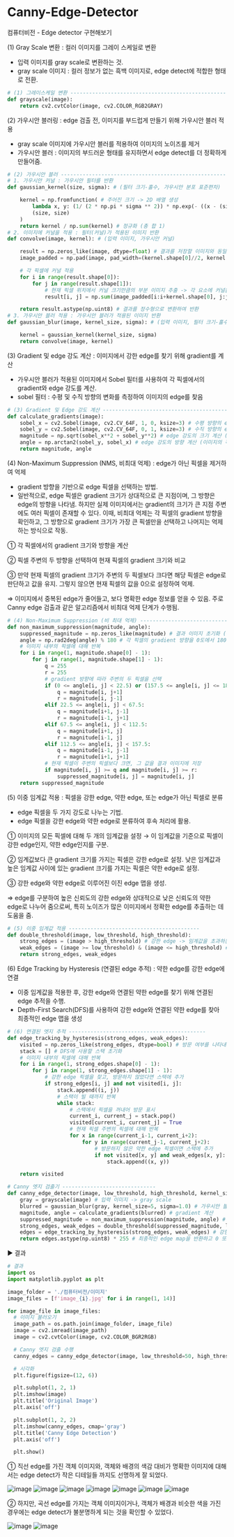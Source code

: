 # Canny-Edge-Detector
컴퓨터비전 - Edge detector 구현해보기

(1) Gray Scale 변환 : 컬러 이미지를 그레이 스케일로 변환

- 입력 이미지를 gray scale로 변환하는 것.
- gray scale 이미지 : 컬러 정보가 없는 흑백 이미지로, edge detect에 적합한 형태로 전환.
```python
# (1) 그레이스케일 변환 ------------------------------------------------------
def grayscale(image):
    return cv2.cvtColor(image, cv2.COLOR_RGB2GRAY)
```

(2) 가우시안 블러링 : edge 검출 전, 이미지를 부드럽게 만들기 위해 가우시안 블러 적용
- gray scale 이미지에 가우시안 블러를 적용하여 이미지의 노이즈를 제거
- 가우시안 블러 : 이미지의 부드러운 형태를 유지하면서 edge detect를 더 정확하게 만들어줌.
```python
# (2) 가우시안 블러 -----------------------------------------------------------
# 1. 가우시안 커널 : 가우시안 필터를 반환
def gaussian_kernel(size, sigma): # (필터 크기-홀수, 가우시안 분포 표준편차)

    kernel = np.fromfunction( # 주어진 크기 -> 2D 배열 생성
        lambda x, y: (1/ (2 * np.pi * sigma ** 2)) * np.exp(- ((x - (size - 1) / 2) ** 2 + (y - (size - 1) / 2) ** 2) / (2 * sigma ** 2)), # 각 요소 (x,y)에 대한 가우시안 값을 계산
        (size, size)
    )
    return kernel / np.sum(kernel) # 정규화 (총 합 1)
# 2. 이미지에 커널을 적용 : 필터(커널)가 적용된 이미지 반환
def convolve(image, kernel): # (입력 이미지, 가우시안 커널)

    result = np.zeros_like(image, dtype=float) # 결과를 저장할 이미지와 동일한 크기의 0으로 초기화된 배열
    image_padded = np.pad(image, pad_width=(kernel.shape[0]//2, kernel.shape[1]//2), mode='constant', constant_values=0) # 입력 이미지 주변을 0으로 패딩한 이미지 생성

    # 각 픽셀에 커널 적용
    for i in range(result.shape[0]):
        for j in range(result.shape[1]):
            # 현재 픽셀 위치에서 커널 크기만큼의 부분 이미지 추출 -> 각 요소에 커널을 곱한 값들의 합 계산
            result[i, j] = np.sum(image_padded[i:i+kernel.shape[0], j:j+kernel.shape[1]] * kernel)

    return result.astype(np.uint8) # 결과를 정수형으로 변환하여 반환
# 3. 가우시안 블러 적용 : 가우시안 블러가 적용된 이미지 반환
def gaussian_blur(image, kernel_size, sigma): # (입력 이미지, 필터 크기-홀수, 가우시안 분포 표준편차)

    kernel = gaussian_kernel(kernel_size, sigma)
    return convolve(image, kernel)
```

(3) Gradient 및 edge 강도 계산 : 이미지에서 강한 edge를 찾기 위해 gradient를 계산
- 가우시안 블러가 적용된 이미지에서 Sobel 필터를 사용하여 각 픽셀에서의 gradient와 edge 강도를 계산.
- sobel 필터 : 수평 및 수직 방향의 변화를 측정하여 이미지의 edge를 찾음
```python
# (3) Gradient 및 Edge 강도 계산 -------------------------------------------
def calculate_gradients(image):
    sobel_x = cv2.Sobel(image, cv2.CV_64F, 1, 0, ksize=3) # 수평 방향의 edge magnitude 계산
    sobel_y = cv2.Sobel(image, cv2.CV_64F, 0, 1, ksize=3) # 수직 방향의 edge magnitude 계산
    magnitude = np.sqrt(sobel_x**2 + sobel_y**2) # edge 강도의 크기 계산 (이미지의 각 픽셀에서의 gradient 크기)
    angle = np.arctan2(sobel_y, sobel_x) # edge 강도의 방향 계산 (이미지의 각 픽셀에서의 gradient 방향)
    return magnitude, angle
```

(4) Non-Maximum Suppression (NMS, 비최대 억제) : edge가 아닌 픽셀을 제거하여 억제
- gradient 방향을 기반으로 edge 픽셀을 선택하는 방법.
- 일반적으로, edge 픽셀은 gradient 크기가 상대적으로 큰 지점이며, 그 방향은 edge의 방향을 나타냄. 하지만 실제 이미지에서는 gradient의 크기가 큰 지점 주변에도 여러 픽셀이 존재할 수 있다. 이때, 비최대 억제는 각 픽셀의 gradient 방향을 확인하고, 그 방향으로 gradient 크기가 가장 큰 픽셀만을 선택하고 나머지는 억제하는 방식으로 작동.

① 각 픽셀에서의 gradient 크기와 방향을 계산

② 픽셀 주변의 두 방향을 선택하여 현재 픽셀의 gradient 크기와 비교

③ 만약 현재 픽셀의 gradient 크기가 주변의 두 픽셀보다 크다면 해당 픽셀은 edge로 판단하고 값을 유지. 그렇지 않으면 현재 픽셀의 값을 0으로 설정하여 억제.

⇒ 이미지에서 중복된 edge가 줄어들고, 보다 명확한 edge 정보를 얻을 수 있음. 주로 Canny edge 검출과 같은 알고리즘에서 비최대 억제 단계가 수행됨.
```python
# (4) Non-Maximum Suppression (비 최대 억제) --------------------------------------------
def non_maximum_suppression(magnitude, angle):
    suppressed_magnitude = np.zeros_like(magnitude) # 결과 이미지 초기화 (입력 이미지와 동일 크기)
    angle = np.rad2deg(angle) % 180 # 각 픽셀의 gradient 방향을 0도에서 180도로 변환
    # 이미지 내부의 픽셀에 대해 반복
    for i in range(1, magnitude.shape[0] - 1):
        for j in range(1, magnitude.shape[1] - 1):
            q = 255
            r = 255
            # gradient 방향에 따라 주변의 두 픽셀을 선택
            if (0 <= angle[i, j] < 22.5) or (157.5 <= angle[i, j] <= 180):
                q = magnitude[i, j+1]
                r = magnitude[i, j-1]
            elif 22.5 <= angle[i, j] < 67.5:
                q = magnitude[i+1, j-1]
                r = magnitude[i-1, j+1]
            elif 67.5 <= angle[i, j] < 112.5:
                q = magnitude[i+1, j]
                r = magnitude[i-1, j]
            elif 112.5 <= angle[i, j] < 157.5:
                q = magnitude[i-1, j-1]
                r = magnitude[i+1, j+1]
            # 현재 픽셀이 주변의 픽셀보다 크면, 그 값을 결과 이미지에 저장
            if magnitude[i, j] >= q and magnitude[i, j] >= r:
                suppressed_magnitude[i, j] = magnitude[i, j]
    return suppressed_magnitude
```

(5) 이중 임계값 적용 : 픽셀을 강한 edge, 약한 edge, 또는 edge가 아닌 픽셀로 분류
- edge 픽셀을 두 가지 강도로 나누는 기법.
- edge 픽셀을 강한 edge와 약한 edge로 분류하여 후속 처리에 활용.

① 이미지의 모든 픽셀에 대해 두 개의 임계값을 설정 → 이 임계값을 기준으로 픽셀이 강한 edge인지, 약한 edge인지를 구분.

② 임계값보다 큰 gradient 크기를 가지는 픽셀은 강한 edge로 설정. 낮은 임계값과 높은 임계값 사이에 있는 gradient 크기를 가지는 픽셀은 약한 edge로 설정.

③ 강한 edge와 약한 edge로 이루어진 이진 edge 맵을 생성.

⇒ edge를 구분하여 높은 신뢰도의 강한 edge와 상대적으로 낮은 신뢰도의 약한 edge로 나누어 줌으로써, 특히 노이즈가 많은 이미지에서 정확한 edge를 추출하는 데 도움을 줌.
```python
# (5) 이중 임계값 적용 ------------------------------------------
def double_threshold(image, low_threshold, high_threshold):
    strong_edges = (image > high_threshold) # 강한 edge -> 임계값을 초과하는 픽셀
    weak_edges = (image >= low_threshold) & (image <= high_threshold) # 약한 edge -> 낮은 임계값과 높은 임계값 사이의 픽셀로 설정
    return strong_edges, weak_edges
```

(6) Edge Tracking by Hysteresis (연결된 edge 추적) : 약한 edge를 강한 edge에 연결
- 이중 임계값을 적용한 후, 강한 edge와 연결된 약한 edge를 찾기 위해 연결된 edge 추적을 수행.
- Depth-First Search(DFS)를 사용하여 강한 edge와 연결된 약한 edge를 찾아 최종적인 edge 맵을 생성
```python
# (6) 연결된 엣지 추적 --------------------------------------------
def edge_tracking_by_hysteresis(strong_edges, weak_edges):
    visited = np.zeros_like(strong_edges, dtype=bool) # 방문 여부를 나타내는 배열 초기화
    stack = [] # DFS에 사용할 스택 초기화
    # 이미지 내부의 픽셀에 대해 반복
    for i in range(1, strong_edges.shape[0] - 1):
        for j in range(1, strong_edges.shape[1] - 1):
            # 강한 edge 픽셀을 찾고, 방문하지 않았다면 스택에 추가
            if strong_edges[i, j] and not visited[i, j]:
                stack.append((i, j))
                # 스택이 빌 때까지 반복
                while stack:
                    # 스택에서 픽셀을 꺼내어 방문 표시
                    current_i, current_j = stack.pop()
                    visited[current_i, current_j] = True
                    # 현재 픽셀 주변의 픽셀에 대해 반복
                    for x in range(current_i-1, current_i+2):
                        for y in range(current_j-1, current_j+2):
                            # 방문하지 않은 약한 edge 픽셀이면 스택에 추가
                            if not visited[x, y] and weak_edges[x, y]:
                                stack.append((x, y))

    return visited
```
```python
# Canny 엣지 검출기 ------------------------------
def canny_edge_detector(image, low_threshold, high_threshold, kernel_size=5):
    gray = grayscale(image) # 입력 이미지 -> gray scale
    blurred = gaussian_blur(gray, kernel_size=5, sigma=1.0) # 가우시안 블러 적용 -> 노이즈 감소
    magnitude, angle = calculate_gradients(blurred) # gradient 계산
    suppressed_magnitude = non_maximum_suppression(magnitude, angle) # 비최대 억제를 적용 -> edge 픽셀 강조
    strong_edges, weak_edges = double_threshold(suppressed_magnitude, low_threshold, high_threshold) # 이중 임계값을 적용하여 강한 edge와 약한 edge 추적
    edges = edge_tracking_by_hysteresis(strong_edges, weak_edges) # 강한 edge와 연결된 약한 edge 추적
    return edges.astype(np.uint8) * 255 # 최종적인 edge map을 반환하고 0 또는 255 값으로 픽셀 강도 조절
```

▶ 결과
```python
# 결과
import os
import matplotlib.pyplot as plt

image_folder = './컴퓨터비전/이미지'
image_files = [f'image_{i}.jpg' for i in range(1, 14)]

for image_file in image_files:
  # 이미지 불러오기
  image_path = os.path.join(image_folder, image_file)
  image = cv2.imread(image_path)
  image = cv2.cvtColor(image, cv2.COLOR_BGR2RGB)

  # Canny 엣지 검출 수행
  canny_edges = canny_edge_detector(image, low_threshold=50, high_threshold=150, kernel_size = 5)

  # 시각화
  plt.figure(figsize=(12, 6))

  plt.subplot(1, 2, 1)
  plt.imshow(image)
  plt.title('Original Image')
  plt.axis('off')

  plt.subplot(1, 2, 2)
  plt.imshow(canny_edges, cmap='gray')
  plt.title('Canny Edge Detection')
  plt.axis('off')

  plt.show()
```
① 직선 edge를 가진 객체 이미지와, 객체와 배경의 색감 대비가 명확한 이미지에 대해서는 edge detect가 작은 디테일들 까지도 선명하게 잘 되었다. 

![image](https://github.com/YuSol-Oh/Canny-Edge-Detector/assets/77186075/7b15470e-9c0f-4c3a-bdfd-e4e52be4c206)
![image](https://github.com/YuSol-Oh/Canny-Edge-Detector/assets/77186075/7b0733db-f7c5-4b92-a626-35e1188692ae)
![image](https://github.com/YuSol-Oh/Canny-Edge-Detector/assets/77186075/9d2dec03-109c-460e-b7bc-7f7035ea0f73)
![image](https://github.com/YuSol-Oh/Canny-Edge-Detector/assets/77186075/ec77da8b-8347-4073-ac01-8f21b532073e)
![image](https://github.com/YuSol-Oh/Canny-Edge-Detector/assets/77186075/a1ca83af-b6bf-4db2-95f3-32997cc9571e)
![image](https://github.com/YuSol-Oh/Canny-Edge-Detector/assets/77186075/e67ca67f-6816-444b-8528-8769e80b3478)
![image](https://github.com/YuSol-Oh/Canny-Edge-Detector/assets/77186075/819697b5-a1f2-4938-b265-7adcc8012411)

② 하지만, 곡선 edge를 가지는 객체 이미지이거나, 객체가 배경과 비슷한 색을 가진 경우에는 edge detect가 불분명하게 되는 것을 확인할 수 있었다.

![image](https://github.com/YuSol-Oh/Canny-Edge-Detector/assets/77186075/13181a51-aca6-4cce-966b-e5e5bfca2f79)
![image](https://github.com/YuSol-Oh/Canny-Edge-Detector/assets/77186075/5fe36fdb-c515-4c9d-bd3d-ee99ff00ad8d)
